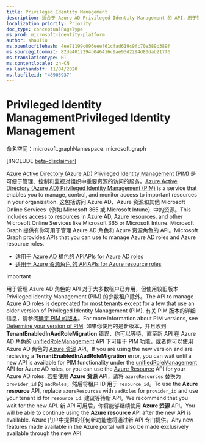 ```yaml
---
title: Privileged Identity Management
description: 适合于 Azure AD Privileged Identity Management 的 API，用于管理 Azure Active Directory 角色和 Azure 资源角色。
localization_priority: Priority
doc_type: conceptualPageType
ms.prod: microsoft-identity-platform
author: shauliu
ms.openlocfilehash: 4ee71199c096eeef61cfad619c9fc70e389b389f
ms.sourcegitcommit: 82da4012294b046416c9ae93d2294d80dab217f6
ms.translationtype: HT
ms.contentlocale: zh-CN
ms.lasthandoff: 11/04/2020
ms.locfileid: "48905937"
---
```

# <a name="privileged-identity-management"></a><span data-ttu-id="57064-103">Privileged Identity Management</span><span class="sxs-lookup"><span data-stu-id="57064-103">Privileged Identity Management</span></span>

<span data-ttu-id="57064-104">命名空间：microsoft.graph</span><span class="sxs-lookup"><span data-stu-id="57064-104">Namespace: microsoft.graph</span></span>

[!INCLUDE [beta-disclaimer](../../includes/beta-disclaimer.md)]

<span data-ttu-id="57064-105">[Azure Active Directory (Azure AD) Privileged Identity Management (PIM)](/azure/active-directory/privileged-identity-management/pim-configure) 是可便于管理、控制和监视对组织中重要资源的访问的服务。</span><span class="sxs-lookup"><span data-stu-id="57064-105">[Azure Active Directory (Azure AD) Privileged Identity Management (PIM)](/azure/active-directory/privileged-identity-management/pim-configure) is a service that enables you to manage, control, and monitor access to important resources in your organization.</span></span> <span data-ttu-id="57064-106">这包括访问 Azure AD、Azure 资源和其他 Microsoft Online Services（例如 Microsoft 365 或 Microsoft Intune）中的资源。</span><span class="sxs-lookup"><span data-stu-id="57064-106">This includes access to resources in Azure AD, Azure resources, and other Microsoft Online Services like Microsoft 365 or Microsoft Intune.</span></span> <span data-ttu-id="57064-107">Microsoft Graph 提供有你可用于管理 Azure AD 角色和 Azure 资源角色的 API。</span><span class="sxs-lookup"><span data-stu-id="57064-107">Microsoft Graph provides APIs that you can use to manage Azure AD roles and Azure resource roles.</span></span>

- [<span data-ttu-id="57064-108">适用于 Azure AD 橘色的 API</span><span class="sxs-lookup"><span data-stu-id="57064-108">APIs for Azure AD roles</span></span>](privilegedidentitymanagement-directory.md)
- [<span data-ttu-id="57064-109">适用于 Azure 资源角色 的 API</span><span class="sxs-lookup"><span data-stu-id="57064-109">APIs for Azure resource roles</span></span>](privilegedidentitymanagement-resources.md)

> [!IMPORTANT]
> <span data-ttu-id="57064-110">用于管理 Azure AD 角色的 API 对于大多数租户已弃用，但使用较旧版本 Privileged Identity Management (PIM) 的少数租户除外。</span><span class="sxs-lookup"><span data-stu-id="57064-110">The API to manage Azure AD roles is deprecated for most tenants except for a few that use an older version of Privileged Identity Management (PIM).</span></span> <span data-ttu-id="57064-111">有关 PIM 版本的详细信息，请参阅[确定 PIM 的版本](https://docs.microsoft.com/azure/active-directory/privileged-identity-management/pim-how-to-activate-role?tabs=new#determine-your-version-of-pim)。</span><span class="sxs-lookup"><span data-stu-id="57064-111">For more information about PIM versions, see [Determine your version of PIM](https://docs.microsoft.com/azure/active-directory/privileged-identity-management/pim-how-to-activate-role?tabs=new#determine-your-version-of-pim).</span></span> <span data-ttu-id="57064-112">如果你使用的是新版本，并且收到 **TenantEnabledInAadRoleMigration** 错误，你可以等待，直至新 API 在 Azure AD 角色的 [unifiedRoleManagement](/graph/api/resources/unifiedroledefinition?view=graph-rest-beta) API 下可用于 PIM 功能，或者你可以使用 Azure AD 角色的 [Azure 资源](/graph/api/resources/privilegedidentitymanagement-resources?view=graph-rest-beta) API。</span><span class="sxs-lookup"><span data-stu-id="57064-112">If you are using the new version and are recieving a **TenantEnabledInAadRoleMigration** error, you can wait until a new API is available for PIM functionality under the [unifiedRoleManagement](/graph/api/resources/unifiedroledefinition?view=graph-rest-beta) API for Azure AD roles, or you can use the [Azure Resource](/graph/api/resources/privilegedidentitymanagement-resources?view=graph-rest-beta) API for your Azure AD roles.</span></span> <span data-ttu-id="57064-113">若要使用 **Azure 资源** API，请将 `azureResources` 替换为 `provider_id` 的 `aadRoles`，然后将租户 ID 用于 `resource_id`。</span><span class="sxs-lookup"><span data-stu-id="57064-113">To use the **Azure resource** API, replace `azureResources` with `aadRoles` for `provider_id` and use your tenant id for `resource_id`.</span></span> <span data-ttu-id="57064-114">建议等待新 API。</span><span class="sxs-lookup"><span data-stu-id="57064-114">We recommend that you wait for the new API.</span></span> <span data-ttu-id="57064-115">新 API 可用后，你将能够继续使用 **Azure 资源** API。</span><span class="sxs-lookup"><span data-stu-id="57064-115">You will be able to continue using the **Azure resource** API after the new API is available.</span></span> <span data-ttu-id="57064-116">Azure 门户中提供的任何新功能也将通过新 API 专门提供。</span><span class="sxs-lookup"><span data-stu-id="57064-116">Any new features made available in the Azure portal will also be made exclusively available through the new API.</span></span>

<!-- uuid: 8fcb5dbc-d5aa-4681-8e31-b001d5168d79
2015-10-25 14:57:30 UTC -->
<!--
{
  "type": "#page.annotation",
  "description": "Service root",
  "keywords": "",
  "section": "documentation",
  "tocPath": "",
  "suppressions": []
}
-->
